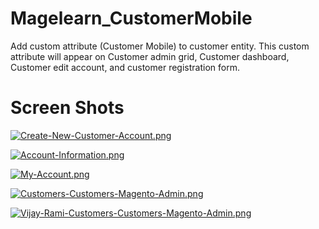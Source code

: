 # Magelearn_CustomerMobile
Add custom attribute (Customer Mobile) to customer entity. This custom attribute will appear on Customer admin grid, Customer dashboard, Customer edit account, and customer registration form.

# Screen Shots

[![Create-New-Customer-Account.png](https://i.postimg.cc/cH4kBZdV/Create-New-Customer-Account.png)](https://postimg.cc/hJ60Kkzr)

[![Account-Information.png](https://i.postimg.cc/SR9PJdSs/Account-Information.png)](https://postimg.cc/bSzg5Q2c)

[![My-Account.png](https://i.postimg.cc/x8GPw4jK/My-Account.png)](https://postimg.cc/bSJbbLtJ)

[![Customers-Customers-Magento-Admin.png](https://i.postimg.cc/7ZRSWk1F/Customers-Customers-Magento-Admin.png)](https://postimg.cc/xXKkXB45)

[![Vijay-Rami-Customers-Customers-Magento-Admin.png](https://i.postimg.cc/V6qMvbyw/Vijay-Rami-Customers-Customers-Magento-Admin.png)](https://postimg.cc/JDhtd04Y)
